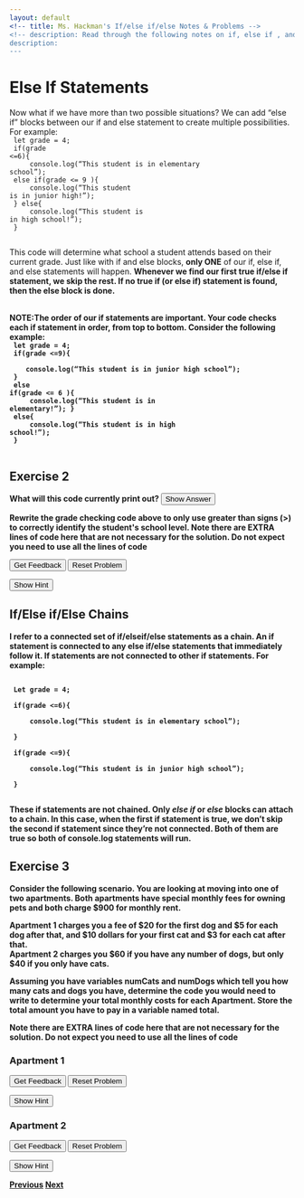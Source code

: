 ```yaml
---
layout: default
<!-- title: Ms. Hackman's If/else if/else Notes & Problems -->
<!-- description: Read through the following notes on if, else if , and else statements. Embeded in the notes are examples to try. Some of them are interactive on this site, requiring you to drag and code blocks into the right order to solve a problem. Others require you to write some code in the <a href="https://editor.p5js.org/">p5js editor</a> and then click the <i>See Answer</i> buttons to see a solution. After you've completed this, return to google classroom to do this week's assignment. -->
description:  
---
```


<!-- Function for hiding code!  -->
<script>
    function myFunction(name) {
      var x = document.getElementById(name);
      if (x.style.display === "none") {
        x.style.display = "block";
      } 
      else if(x.style.display ==="first"){
          x.style.display="none";         
      }
      else {
        x.style.display = "none";
      }
    }    
</script>
<style>
.ui-sortable {
    width: 700px;
}    
</style>
<!-- End of scripting functions! -->
    


# Else If Statements

Now what if we have more than two possible situations? We can add “else if” blocks between our if and else statement to create multiple possibilities. For example:<br>
<code>
let grade = 4;<br>
if(grade <=6){<br>
&nbsp;&nbsp;&nbsp;&nbsp;console.log(“This student is in elementary school”);<br>
else if(grade <= 9 ){<br>
&nbsp;&nbsp;&nbsp;&nbsp;console.log(“This student is in junior high!”);<br>
} else{<br>
&nbsp;&nbsp;&nbsp;&nbsp;console.log(“This student is in high school!”);<br>
}<br>
</code>

This code will determine what school a student attends based on their current grade. Just like with if and else blocks,  <b>only ONE</b>  of our if, else if, and else statements will happen. <b>Whenever we find our first true if/else if statement, we skip the rest.<b> If no true if (or else if) statement is found, then the else block is done.<br>
<br>


<b>NOTE:</b>The order of our if statements are important. Your code checks each if statement in order, from top to bottom.  Consider the following example:<br>
<code>
let grade = 4;<br>
if(grade <=9){<br>
&nbsp;&nbsp;&nbsp;&nbsp;console.log(“This student is in junior high school”);<br>
}<br>
else if(grade <= 6 ){<br>
&nbsp;&nbsp;&nbsp;&nbsp;console.log(“This student is in elementary!”); }<br>
else{<br>
&nbsp;&nbsp;&nbsp;&nbsp;console.log(“This student is in high school!”);<br>
}<br>
</code>

## Exercise 2
What will this code currently print out? 
<button onClick="myFunction('schoolanswer')"> Show Answer </button>

<div id='schoolanswer' style="display:none;" >
<i> This Code will print out <code>This student is in junior high</code> because the code is run in order from top to bottom. The first if statement is true, because grade 4 is less than 9, and so it prints out the student is in junior high. Since only one of our if/else if/else statements can be run, skip the else if and else statement.   </i><br>
</div>

Rewrite the grade checking code above to only use greater than signs (>) to correctly identify the student's school level. 
<b> Note there are EXTRA lines of code here that are not necessary for the solution. Do not expect you need to use all the lines of code </b><br>
<div id="school1-sortableTrash" class="sortable-code"></div> 
<div id="school1-sortable" class="sortable-code"></div> 
<div style="clear:both;"></div> 
<p> 
    <input id="school1-feedbackLink" value="Get Feedback" type="button" /> 
    <input id="school1-newInstanceLink" value="Reset Problem" type="button" /> 
</p> 
<script type="text/javascript"> 
(function(){
  var initial = "if(grade >9){\n" +
    "	console.log(“This student is in high school!”);\n" +
    "}\n" +
    "else if(grade > 6){\n" +
    "	console.log(“This student is in junior high!”);\n" +
    "}\n" +
    "else {\n" +
    "	console.log(“This student is in elementary school”);\n" +
    "}\n" +
    "if(grade > 6){ #distractor\n" +
    "if(grade > 0){ #distractor\n" +
    "else if(grade > 9){ #distractor\n" +
    "else if(grade > 0){ #distractor";
  var parsonsPuzzle = new ParsonsWidget({
    "sortableId": "school1-sortable",
    "max_wrong_lines": 4,
    "grader": ParsonsWidget._graders.LineBasedGrader,
    "exec_limit": 2500,
    "can_indent": true,
    "x_indent": 50,
    "lang": "en",
    "trashId": "school1-sortableTrash"
  });
  parsonsPuzzle.init(initial);
  parsonsPuzzle.shuffleLines();
  $("#school1-newInstanceLink").click(function(event){ 
      event.preventDefault(); 
      parsonsPuzzle.shuffleLines(); 
  }); 
  $("#school1-feedbackLink").click(function(event){ 
      event.preventDefault(); 
      parsonsPuzzle.getFeedback(); 
  }); 
})(); 
</script>

<button onClick="myFunction('schoolhint')"> Show Hint </button>

<div id='schoolhint' style="display:none;" >
<i> Remember there are three cases!<br>
1) The student is in elementary:  grade >0<br>
2)  The student is in junior high: grade > 6 <br>
3) The student is in high school: Grade 9 <br>
What order do we need to check these three cases so that a grade 12 student is placed in high school?</i><br>
</div>


## If/Else if/Else Chains


I refer to a connected set of if/elseif/else statements as a  chain. An if statement is connected to any else if/else statements that immediately follow it. <b>If statements are not connected to other if statements.<b> For example:<br>
    
<code>
 Let grade = 4; <br>
 if(grade <=6){<br>
 &nbsp;&nbsp;&nbsp;&nbsp;console.log(“This student is in elementary school”);<br>
 }<br>
 if(grade <=9){<br>
 &nbsp;&nbsp;&nbsp;&nbsp;console.log(“This student is in junior high school”);<br>
 }   <br>
</code>

These if statements are  <b>not<b>  chained. Only <i>else if</i> or <i>else</i> blocks can attach to a chain.  In this case, when the first if statement is true, we don’t skip the second if statement since they’re not connected.  Both of them  are true so both of console.log statements will run. 
    
## Exercise 3
Consider the following scenario. You are looking at moving into one of two apartments. Both apartments have special monthly fees for owning pets and both charge $900 for monthly rent. <br>

<b>Apartment 1</b> charges you a fee of $20 for the first dog and $5 for each dog after that, and $10 dollars for your first cat and $3 for each cat after that. <br>
<b> Apartment 2 </b>charges you $60 if you have any number of dogs, but only $40 if you only have cats. <br>

Assuming you have variables numCats and numDogs which tell you how many cats and dogs you have, determine the code you would need to write to determine your total monthly costs for each Apartment. Store the total amount you have to pay in a variable named total.

<b> Note there are EXTRA lines of code here that are not necessary for the solution. Do not expect you need to use all the lines of code </b><br>

### Apartment 1
<div id="dogs1-sortableTrash" class="sortable-code"></div> 
<div id="dogs1-sortable" class="sortable-code"></div> 
<div style="clear:both;"></div> 
<p> 
    <input id="dogs1-feedbackLink" value="Get Feedback" type="button" /> 
    <input id="dogs1-newInstanceLink" value="Reset Problem" type="button" /> 
</p> 
<script type="text/javascript"> 
(function(){
  var initial = "let total = 900;\n" +
    "if(numDogs >=1){\n" +
    "	total +=  $20 + (numDogs -1)*5;\n" +
    "}\n" +
    "if(numCats >=1){\n" +
    "	total += $10 + (numCats - 1)*3;\n" +
    "} \n" +
    "else if(numCats >=1){ #distractor\n" +
    "else if(numDogs >=1){ #distractor";
  var parsonsPuzzle = new ParsonsWidget({
    "sortableId": "dogs1-sortable",
    "max_wrong_lines": 2,
    "grader": ParsonsWidget._graders.LineBasedGrader,
    "exec_limit": 2500,
    "can_indent": true,
    "x_indent": 50,
    "lang": "en",
    "trashId": "dogs1-sortableTrash"
  });
  parsonsPuzzle.init(initial);
  parsonsPuzzle.shuffleLines();
  $("#dogs1-newInstanceLink").click(function(event){ 
      event.preventDefault(); 
      parsonsPuzzle.shuffleLines(); 
  }); 
  $("#dogs1-feedbackLink").click(function(event){ 
      event.preventDefault(); 
      parsonsPuzzle.getFeedback(); 
  }); 
})(); 
</script>

<button onClick="myFunction('doghint1')"> Show Hint </button>

<div id='doghint1' style="display:none;" >
<i> Hint: Remeber using an if and an else statement means one OR the other happens. In this situation, we pay per cat AND dog so we do not want to use an else statement. </i><br>
</div>

### Apartment 2
<div id="dogs2-sortableTrash" class="sortable-code"></div> 
<div id="dogs2-sortable" class="sortable-code"></div> 
<div style="clear:both;"></div> 
<p> 
    <input id="dogs2-feedbackLink" value="Get Feedback" type="button" /> 
    <input id="dogs2-newInstanceLink" value="Reset Problem" type="button" /> 
</p> 
<script type="text/javascript"> 
(function(){
  var initial = "let total = 900;\n" +
    "if(numDogs >=1){\n" +
    "   total += 60;\n" +
    "}\n" +
    "else if(numCats >=1){\n" +
    "	total += 40;\n" +
    "} \n" +
    "if(numCats >=1) #distractor\n" +
    "else{ #distractor";
  var parsonsPuzzle = new ParsonsWidget({
    "sortableId": "dogs2-sortable",
    "max_wrong_lines": 1,
    "grader": ParsonsWidget._graders.LineBasedGrader,
    "exec_limit": 2500,
    "can_indent": true,
    "x_indent": 50,
    "lang": "en",
    "trashId": "dogs2-sortableTrash"
  });
  parsonsPuzzle.init(initial);
  parsonsPuzzle.shuffleLines();
  $("#dogs2-newInstanceLink").click(function(event){ 
      event.preventDefault(); 
      parsonsPuzzle.shuffleLines(); 
  }); 
  $("#dogs2-feedbackLink").click(function(event){ 
      event.preventDefault(); 
      parsonsPuzzle.getFeedback(); 
  }); 
})(); 
</script>
<button onClick="myFunction('doghint2')"> Show Hint </button>

<div id='doghint2' style="display:none;" >
<i> Hint: Remeber using an if and an else statement means one OR the other happens. In this situation, we either pay the dog or the cat fee. So we only want to pay one fee or the other.  </i><br>
</div>

[Previous](./else.html)
[Next](./moreelseif.html)
